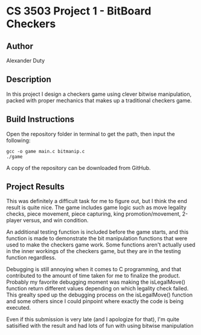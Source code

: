 # CS 3503 Project 1 - BitBoard Checkers

## Author
Alexander Duty

## Description
In this project I design a checkers game using clever bitwise manipulation, packed with proper mechanics that makes up a traditional checkers game.

## Build Instructions
Open the repository folder in terminal to get the path, then input the following:

```
gcc -o game main.c bitmanip.c
./game
```
A copy of the repository can be downloaded from GitHub.
 
## Project Results
This was definitely a difficult task for me to figure out, but I think the end result is quite nice. The game includes game logic such as move legality checks, piece movement, piece capturing, king promotion/movement, 2-player versus, and win condition. 

An additional testing function is included before the game starts, and this function is made to demonstrate the bit manipulation functions that were used to make the checkers game work. Some functions aren't actually used in the inner workings of the checkers game, but they are in the testing function regardless.

Debugging is still annoying when it comes to C programming, and that contributed to the amount of time taken for me to finalize the product. Probably my favorite debugging moment was making the isLegalMove() function return different values depending on which legality check failed. This grealty sped up the debugging process on the isLegalMove() function and some others since I could pinpoint where exactly the code is being executed.

Even if this submission is very late (and I apologize for that), I'm quite satisified with the result and had lots of fun with using bitwise manipulation
